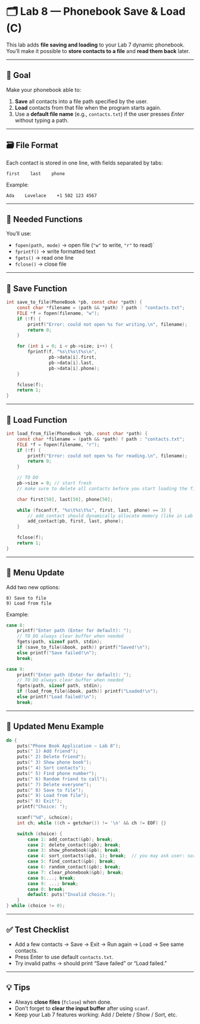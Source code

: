 # 🗂️ Lab 8 — Phonebook Save & Load (C)

This lab adds **file saving and loading** to your Lab 7 dynamic phonebook.  
You’ll make it possible to **store contacts to a file** and **read them back** later.

---

## 🧩 Goal
Make your phonebook able to:
1. **Save** all contacts into a file path specified by the user.  
2. **Load** contacts from that file when the program starts again.  
3. Use a **default file name** (e.g., `contacts.txt`) if the user presses *Enter* without typing a path.

---

## 🗃️ File Format
Each contact is stored in one line, with fields separated by tabs:

```
first    last    phone
```

Example:
```
Ada    Lovelace    +1 502 123 4567
```

---

## 🧠 Needed Functions
You’ll use:
- `fopen(path, mode)` → open file (`"w"` to write, `"r"` to read)`  
- `fprintf()` → write formatted text  
- `fgets()` → read one line  
- `fclose()` → close file  

---

## 💾 Save Function

```c
int save_to_file(PhoneBook *pb, const char *path) {
    const char *filename = (path && *path) ? path : "contacts.txt";
    FILE *f = fopen(filename, "w");
    if (!f) {
        printf("Error: could not open %s for writing.\n", filename);
        return 0;
    }

    for (int i = 0; i < pb->size; i++) {
        fprintf(f, "%s\t%s\t%s\n",
                pb->data[i].first,
                pb->data[i].last,
                pb->data[i].phone);
    }

    fclose(f);
    return 1;
}
```

---

## 📂 Load Function

```c
int load_from_file(PhoneBook *pb, const char *path) {
    const char *filename = (path && *path) ? path : "contacts.txt";
    FILE *f = fopen(filename, "r");
    if (!f) {
        printf("Error: could not open %s for reading.\n", filename);
        return 0;
    }

    // TO DO
    pb->size = 0; // start fresh
    // make sure to delete all contacts before you start loading the file

    char first[50], last[50], phone[50];

    while (fscanf(f, "%s\t%s\t%s", first, last, phone) == 3) {
        // add_contact should dynamically allocate memory (like in Lab 7)
        add_contact(pb, first, last, phone);
    }

    fclose(f);
    return 1;
}
```

---

## 🧭 Menu Update

Add two new options:
```
8) Save to file
9) Load from file
```

Example:

```c
case 8:
    printf("Enter path (Enter for default): ");
    // TO DO always clear buffer when needed
    fgets(path, sizeof path, stdin);
    if (save_to_file(&book, path)) printf("Saved!\n");
    else printf("Save failed!\n");
    break;

case 9:
    printf("Enter path (Enter for default): ");
    // TO DO always clear buffer when needed
    fgets(path, sizeof path, stdin);
    if (load_from_file(&book, path)) printf("Loaded!\n");
    else printf("Load failed!\n");
    break;
```

---

## 🧾 Updated Menu Example

```c
do {
    puts("Phone Book Application — Lab 8");
    puts(" 1) Add friend");
    puts(" 2) Delete friend");
    puts(" 3) Show phone book");
    puts(" 4) Sort contacts");
    puts(" 5) Find phone number");
    puts(" 6) Random friend to call");
    puts(" 7) Delete everyone");
    puts(" 8) Save to file");
    puts(" 9) Load from file");
    puts(" 0) Exit");
    printf("Choice: ");

    scanf("%d", &choice);
    int ch; while ((ch = getchar()) != '\n' && ch != EOF) {}

    switch (choice) {
        case 1: add_contact(&pb); break;
        case 2: delete_contact(&pb); break;
        case 3: show_phonebook(&pb); break;
        case 4: sort_contacts(&pb, 1); break;  // you may ask user: sort by first or last name
        case 5: find_contact(&pb); break;
        case 6: random_contact(&pb); break;
        case 7: clear_phonebook(&pb); break;
        case 8:...; break;
        case 9: ...; break;
        case 0: break;
        default: puts("Invalid choice.");
    }
} while (choice != 0);
```

---

## ✅ Test Checklist
- Add a few contacts → Save → Exit → Run again → Load → See same contacts.  
- Press Enter to use default `contacts.txt`.  
- Try invalid paths → should print “Save failed” or “Load failed.”  

---

## 💡 Tips
- Always **close files** (`fclose`) when done.  
- Don’t forget to **clear the input buffer** after using `scanf`.  
- Keep your Lab 7 features working: Add / Delete / Show / Sort, etc.  
